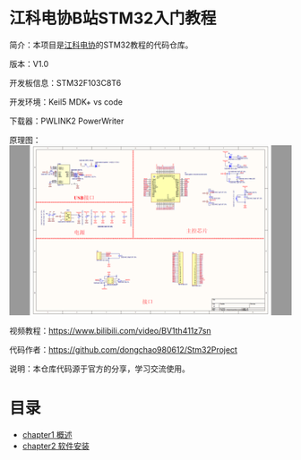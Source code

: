 # 江科电协B站STM32入门教程

简介：本项目是[江科电协](https://space.bilibili.com/383400717)的STM32教程的代码仓库。

版本：V1.0

开发板信息：STM32F103C8T6

开发环境：Keil5 MDK+ vs code

下载器：PWLINK2 PowerWriter

原理图：
![alt text](imgs/yuanlitu.png)

视频教程：https://www.bilibili.com/video/BV1th411z7sn

代码作者：https://github.com/dongchao980612/Stm32Project

说明：本仓库代码源于官方的分享，学习交流使用。

# 目录

- [chapter1 概述](./chapter/chap1.md)
- [chapter2 软件安装](./chapter/chap2.md)